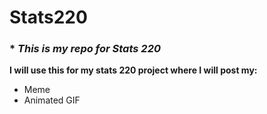 # Stats220

### * *This is my repo for Stats 220*

**I will use this for my stats 220 project where I will post my:**
* Meme
* Animated GIF
